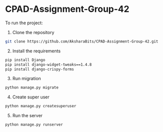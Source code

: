 # CPAD-Assignment-Group-42

To run the project:
1. Clone the repository
```bash
git clone https://github.com/AksharaBits/CPAD-Assignment-Group-42.git
```
2. Install the requirements
```bash
pip install Django
pip install django-widget-tweaks==1.4.8
pip install django-crispy-forms
```
3. Run migration
```bash
python manage.py migrate
```
4. Create super user
```bash
python manage.py createsuperuser
```
5. Run the server
```bash
python manage.py runserver
```
